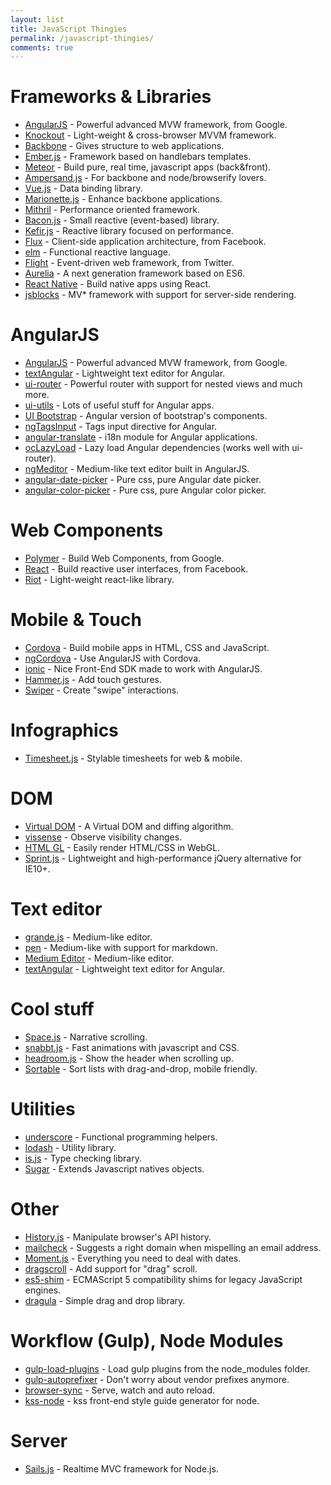 ```yaml
---
layout: list
title: JavaScript Thingies
permalink: /javascript-thingies/
comments: true
---
```


# Frameworks & Libraries

* [AngularJS](https://angularjs.org/) - Powerful advanced MVW framework, from Google.
* [Knockout](http://knockoutjs.com/) - Light-weight & cross-browser MVVM framework.
* [Backbone](http://backbonejs.org/) - Gives structure to web applications.
* [Ember.js](http://emberjs.com/) - Framework based on handlebars templates.
* [Meteor](https://www.meteor.com/) - Build pure, real time, javascript apps (back&front).
* [Ampersand.js](http://ampersandjs.com/) - For backbone and node/browserify lovers.
* [Vue.js](http://vuejs.org/) - Data binding library.
* [Marionette.js](http://marionettejs.com/) - Enhance backbone applications.
* [Mithril](http://lhorie.github.io/mithril/) - Performance oriented framework.
* [Bacon.js](http://baconjs.github.io/) - Small reactive (event-based) library.
* [Kefir.js](http://pozadi.github.io/kefir/) - Reactive library focused on performance.
* [Flux](http://facebook.github.io/flux/) - Client-side application architecture, from Facebook.
* [elm](http://elm-lang.org/) - Functional reactive language.
* [Flight](https://flightjs.github.io/) - Event-driven web framework, from Twitter.
* [Aurelia](http://aurelia.io/) - A next generation framework based on ES6.
* [React Native](http://facebook.github.io/react-native/) - Build native apps using React.
* [jsblocks](http://jsblocks.com/) - MV* framework with support for server-side rendering.

# AngularJS

* [AngularJS](https://angularjs.org/) - Powerful advanced MVW framework, from Google.
* [textAngular](http://textangular.com/) - Lightweight text editor for Angular.
* [ui-router](https://github.com/angular-ui/ui-router) - Powerful router with support for nested views and much more.
* [ui-utils](http://angular-ui.github.io/ui-utils/) - Lots of useful stuff for Angular apps.
* [UI Bootstrap](https://angular-ui.github.io/bootstrap/) - Angular version of bootstrap's components.
* [ngTagsInput](http://mbenford.github.io/ngTagsInput/) - Tags input directive for Angular.
* [angular-translate](https://github.com/angular-translate/angular-translate) - i18n module for Angular applications.
* [ocLazyLoad](https://github.com/ocombe/ocLazyLoad) - Lazy load Angular dependencies (works well with ui-router).
* [ngMeditor](https://github.com/icattlecoder/ngMeditor) - Medium-like text editor built in AngularJS.
* [angular-date-picker](https://github.com/myplanet/angular-date-picker) - Pure css, pure Angular date picker.
* [angular-color-picker](https://github.com/myplanet/angular-color-picker) - Pure css, pure Angular color picker.

# Web Components

* [Polymer](https://www.polymer-project.org/) - Build Web Components, from Google.
* [React](http://facebook.github.io/react/) - Build reactive user interfaces, from Facebook.
* [Riot](https://muut.com/riotjs/) - Light-weight react-like library.

# Mobile & Touch

* [Cordova](https://cordova.apache.org/) - Build mobile apps in HTML, CSS and JavaScript.
* [ngCordova](http://ngcordova.com/) - Use AngularJS with Cordova.
* [ionic](http://ionicframework.com/) - Nice Front-End SDK made to work with AngularJS.
* [Hammer.js](http://hammerjs.github.io/) - Add touch gestures.
* [Swiper](https://github.com/nolimits4web/swiper/) - Create "swipe" interactions.

# Infographics

* [Timesheet.js](https://sbstjn.github.io/timesheet.js/) - Stylable timesheets for web & mobile.

# DOM

* [Virtual DOM](https://github.com/Matt-Esch/virtual-dom) - A Virtual DOM and diffing algorithm.
* [vissense](https://github.com/vissense/vissense) - Observe visibility changes.
* [HTML GL](https://github.com/PixelsCommander/HTML-GL) - Easily render HTML/CSS in WebGL.
* [Sprint.js](https://github.com/bendc/sprint) - Lightweight and high-performance jQuery alternative for IE10+.

# Text editor

* [grande.js](http://mattduvall.com/grande.js/) - Medium-like editor.
* [pen](http://sofish.github.io/pen/) - Medium-like with support for markdown.
* [Medium Editor](http://daviferreira.github.io/medium-editor/) - Medium-like editor.
* [textAngular](http://textangular.com/) - Lightweight text editor for Angular.

# Cool stuff

* [Space.js](http://www.slashie.org/space.js/) - Narrative scrolling.
* [snabbt.js](https://github.com/daniel-lundin/snabbt.js) - Fast animations with javascript and CSS.
* [headroom.js](https://github.com/WickyNilliams/headroom.js) - Show the header when scrolling up.
* [Sortable](https://github.com/RubaXa/Sortable) - Sort lists with drag-and-drop, mobile friendly.

# Utilities

* [underscore](http://underscorejs.org/) - Functional programming helpers.
* [lodash](https://lodash.com/) - Utility library.
* [is.js](http://arasatasaygin.github.io/is.js/) - Type checking library.
* [Sugar](https://github.com/andrewplummer/Sugar) - Extends Javascript natives objects.

# Other

* [History.js](https://github.com/browserstate/history.js) - Manipulate browser's API history.
* [mailcheck](https://github.com/mailcheck/mailcheck) - Suggests a right domain when mispelling an email address.
* [Moment.js](http://momentjs.com/) - Everything you need to deal with dates.
* [dragscroll](http://asvd.github.io/dragscroll/) - Add support for "drag" scroll.
* [es5-shim](https://github.com/es-shims/es5-shim) - ECMAScript 5 compatibility shims for legacy JavaScript engines.
* [dragula](https://github.com/bevacqua/dragula) - Simple drag and drop library.

# Workflow (Gulp), Node Modules

* [gulp-load-plugins](https://www.npmjs.com/package/gulp-load-plugins) - Load gulp plugins from the node_modules folder.
* [gulp-autoprefixer](https://www.npmjs.com/package/gulp-autoprefixer) - Don't worry about vendor prefixes anymore.
* [browser-sync](https://www.npmjs.com/package/browser-sync) - Serve, watch and auto reload.
* [kss-node](https://github.com/kss-node/kss-node) - kss front-end style guide generator for node.

# Server

* [Sails.js](http://sailsjs.org/) - Realtime MVC framework for Node.js.